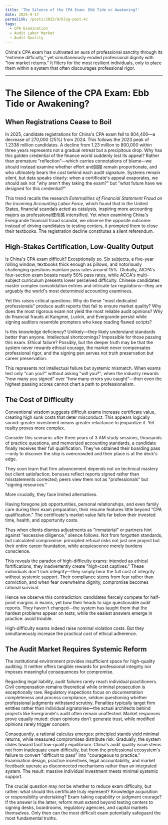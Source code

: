 ```yaml
---
title: 'The Silence of the CPA Exam: Ebb Tide or Awakening?'
date: 2025-9-17
permalink: /posts/2025/9/blog-post-4/
tags:
  - CPA Examination
  - Audit Labor Market
  - Audit Quality
---
```


China's CPA exam has cultivated an aura of professional sanctity through its "extreme difficulty," yet simultaneously eroded professional dignity with "low market returns." It filters for the most resilient individuals, only to place them within a system that often discourages professional rigor.

---

# The Silence of the CPA Exam: Ebb Tide or Awakening?

## When Registrations Cease to Boil

In 2025, candidate registrations for China's CPA exam fell to 804,400—a decrease of 270,000 (25%) from 2024. This follows the 2023 peak of 1.2338 million candidates. A decline from 1.23 million to 800,000 within three years represents not a gradual retreat but a precipitous drop. Why has this golden credential of the finance world suddenly lost its appeal? Rather than premature "reflection"—which carries connotations of blame—we should instead examine whether effort and回报 remain proportionate, and who ultimately bears the cost behind each audit signature. Systems remain silent, but data speaks clearly: when a certificate's appeal evaporates, we should ask not "why aren't they taking the exam?" but "what future have we designed for this credential?"

This trend recalls the research *Externalities of Financial Statement Fraud on the Incoming Accounting Labor Force*, which found that in the United States, financial scandals acted as catalysts, inspiring more accounting majors as professional使命感 intensified. Yet when examining China's Evergrande financial fraud scandal, we observe the opposite outcome: instead of driving candidates to testing centers, it prompted them to close their textbooks. The registration decline constitutes a silent referendum.

## High-Stakes Certification, Low-Quality Output

Is China's CPA exam difficult? Exceptionally so. Six subjects, a five-year rolling window, textbooks thick enough as pillows, and notoriously challenging questions maintain pass rates around 15%. Globally, AICPA's four-section exam boasts nearly 50% pass rates, while ACCA's multi-subject curriculum presents lower perceived difficulty. Chinese candidates master complex consolidation entries and intricate tax regulations—they are arguably the world's most determined accounting examinees.

Yet this raises critical questions: Why do these "most dedicated professionals" produce audit reports that fail to ensure market quality? Why does the most rigorous exam not yield the most reliable audit opinions? Why do financial frauds at Kangmei, Luckin, and Evergrande persist while signing auditors resemble prompters who keep reading flawed scripts?

Is this knowledge deficiency? Unlikely—they likely understand standards better than anyone. Intellectual shortcomings? Impossible for those passing this exam. Ethical failure? Possibly, but the deeper truth may be that the system never rewards ethical courage, the market never compensates professional rigor, and the signing pen serves not truth preservation but career preservation.

This represents not intellectual failure but systemic mismatch. When exams test only "can you?" without asking "will you?"; when the industry rewards "how many you signed" over "how many errors you caught"—then even the highest passing scores cannot chart a path to professionalism.

## The Cost of Difficulty

Conventional wisdom suggests difficult exams increase certificate value, creating high sunk costs that deter misconduct. This appears logically sound: greater investment means greater reluctance to jeopardize it. Yet reality proves more complex.

Consider this scenario: after three years of 3 AM study sessions, thousands of practice questions, and memorized accounting standards, a candidate finally receives their full qualification. They've obtained their boarding pass—only to discover the ship is overcrowded and their place is at the deck's edge.

They soon learn that firm advancement depends not on technical mastery but client satisfaction; bonuses reflect reports signed rather than misstatements corrected; peers view them not as "professionals" but "signing resources."

More crucially, they face limited alternatives.

Having foregone job opportunities, personal relationships, and even family care during their exam preparation, their resume features little beyond "CPA qualification." The certificate's market value falls far below their invested time, health, and opportunity costs.

Thus when clients dismiss adjustments as "immaterial" or partners hint against "excessive diligence," silence follows. Not from forgotten standards, but calculated compromise: principled refusal risks not just one project but their entire career foundation, while acquiescence merely burdens conscience.

This reveals the paradox of high-difficulty exams: intended as ethical fortifications, they inadvertently create "high-cost captives." These individuals don't lack integrity—they simply bear the full cost of integrity without systemic support. Their compliance stems from fear rather than conviction, and when fear overwhelms dignity, compromise becomes rational survival.

Hence we observe this contradiction: candidates fiercely compete for half-point margins in exams, yet bow their heads to sign questionable audit reports. They haven't changed—the system has taught them that the hardest problems appear on tests, while the easiest answers emerge in practice: avoid trouble.

High-difficulty exams indeed raise nominal violation costs. But they simultaneously increase the practical cost of ethical adherence.

## The Audit Market Requires Systemic Reform

The institutional environment provides insufficient space for high-quality auditing. It neither offers tangible rewards for professional integrity nor imposes meaningful consequences for compromise.

Regarding legal liability, audit failures rarely reach individual practitioners. Civil compensation remains theoretical while criminal prosecution is exceptionally rare. Regulatory inspections focus on documentation completeness and process compliance, seldom questioning whether professional judgments withstand scrutiny. Penalties typically target firm entities rather than individual signatories—the actual architects behind projects like Evergrande's audit often remain unaffected. Market responses prove equally muted: clean opinions don't generate trust, while modified opinions rarely trigger concern.

Consequently, a rational calculus emerges: principled stands yield minimal returns, while measured compromises distribute risk. Gradually, the system slides toward tacit low-quality equilibrium. China's audit quality issue stems not from inadequate exam difficulty, but from the professional ecosystem's failure to convert "difficult to pass" into "courageous to practice." Examination design, practice incentives, legal accountability, and market feedback operate as disconnected mechanisms rather than an integrated system. The result: massive individual investment meets minimal systemic support.

The crucial question may not be whether to reduce exam difficulty, but rather: what should this certificate truly represent? Knowledge acquisition or responsibility undertaking? Exam-taking capability or judgment courage? If the answer is the latter, reform must extend beyond testing centers to signing desks, boardrooms, regulatory agencies, and capital markets themselves. Only then can the most difficult exam potentially safeguard the most fundamental truths.